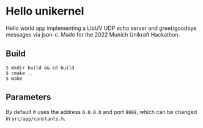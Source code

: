 # Hello unikernel

Hello world app implementing a LibUV UDP echo server and greet/goodbye messages via json-c.
Made for the 2022 Munich Unikraft Hackathon.

## Build

```
$ mkdir build && cd build
$ cmake ..
$ make
```

## Parameters

By default it uses the address `0.0.0.0` and port `8888`, which can be changed in `src/app/constants.h`.
